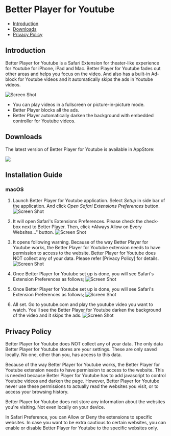 # Better Player for Youtube

- [Introduction](#introduction)
- [Downloads](#downloads)
- [Privacy Policy](#privacy-policy)

## Introduction
Better Player for Youtube is a Safari Extension for theater-like experience for Youtube for iPhone, iPad and Mac. Better Player for Youtube fades out other areas and helps you focus on the video. And also has a built-in Ad-block for Youtube videos and it automatically skips the ads in Youtube videos.

  ![Screen Shot](/Resources/better-player.png)

* You can play videos in a fullscreen or picture-in-picture mode. 
* Better Player blocks all the ads.
* Better Player automatically darken the background with embedded controller for Youtube videos. 

## Downloads
The latest version of Better Player for Youtube is available in AppStore:

[<img src="/Resources/Download_on_the_App_Store_Badge_US-UK_RGB_blk_092917.svg">](https://apps.apple.com/app/better-player-for-youtube/id1592876082)

## Installation Guide
### macOS
1. Launch Better Player for Youtube application. Select *Setup* in side bar of the application. And click *Open Safari Extensions Preferences* button. 
  ![Screen Shot](/Resources/better-player/mac-setup-01.png)

2. It will open Safari's Extensions Preferences. Please check the check-box next to Better Player. Then, click *Always Allow on Every Websites..." button.
  ![Screen Shot](/Resources/better-player/mac-setup-02.png)

3. It opens following warning. Because of the way Better Player for Youtube works, the Better Player for Youtube extension needs to have permission to access to the website. Better Player for Youtube does NOT collect any of your data. Please refer [Privacy Policy] for details.
  ![Screen Shot](/Resources/better-player/mac-setup-03.png)

4. Once Better Player for Youtube set up is done, you will see Safari's Extension Preferences as follows;
  ![Screen Shot](/Resources/better-player/mac-setup-04.png)

5. Once Better Player for Youtube set up is done, you will see Safari's Extension Preferences as follows;
  ![Screen Shot](/Resources/better-player/mac-setup-04.png)

6. All set. Go to youtube.com and play the youtube video you want to watch. You'll see the Better Player for Youtube darken the background of the video and it skips the ads.
  ![Screen Shot](/Resources/better-player/mac-setup-05.png)

## Privacy Policy
Better Player for Youtube does NOT collect any of your data. The only data Better Player for Youtube stores are your settings. These are only saved locally. No one, other than you, has access to this data.

Because of the way Better Player for Youtube works, the Better Player for Youtube extension needs to have permission to access to the website. This is needed because Better Player for Youtube has to add javascript to control Youtube videos and darken the page. However, Better Player for Youtube never use these permissions to actually read the websites you visit, or to access your browsing history. 

Better Player for Youtube does not store any information about the websites you're visiting. Not even locally on your device.

In Safari Preference, you can Allow or Deny the extensions to specific websites. In case you want to be extra cautious to certain websites, you can enable or disable Better Player for Youtube to the specific websites only.
